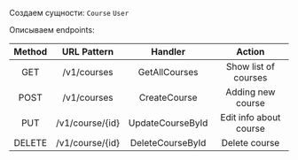 Создаем сущности: `Course` `User`

Описываем endpoints:

|      Method      | URL Pattern | Handler| Action |
|:----------------:|:-----------:|:------:|:------:|
|     GET          |     /v1/courses     |  GetAllCourses   |  Show list of courses   |
|  POST  |     /v1/courses     |  CreateCourse   |  Adding new course   |
| PUT |     /v1/course/{id}      |  UpdateCourseById   |  Edit info about course   |  
| DELETE |     /v1/course/{id}      |  DeleteCourseById   |  Delete course   |  
